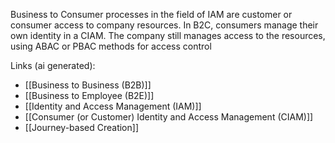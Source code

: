 Business to Consumer processes in the field of IAM are customer or consumer access to company resources. In B2C, consumers manage their own identity in a CIAM. The company still manages access to the resources, using ABAC or PBAC methods for access control

Links (ai generated):
 - [[Business to Business (B2B)]]
 - [[Business to Employee (B2E)]]
 - [[Identity and Access Management (IAM)]]
 - [[Consumer (or Customer) Identity and Access Management (CIAM)]]
 - [[Journey-based Creation]]
